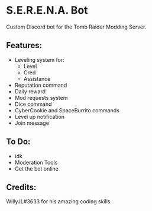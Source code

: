 # S.E.R.E.N.A. Bot
Custom Discord bot for the Tomb Raider Modding Server.

## Features:
 - Leveling system for:
   - Level
   - Cred
   - Assistance
 - Reputation command
 - Daily reward
 - Mod requests system
 - Dice command
 - CyberCookie and SpaceBurrito commands
 - Level up notification
 - Join message

## To Do:
 - idk
 - Moderation Tools
 - Get the bot online

## Credits:
WillyJL#3633 for his amazing coding skills.
